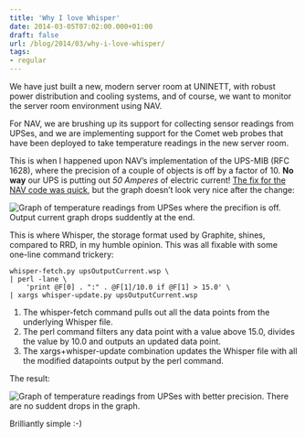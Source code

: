 ```yaml
---
title: 'Why I love Whisper'
date: 2014-03-05T07:02:00.000+01:00
draft: false
url: /blog/2014/03/why-i-love-whisper/
tags: 
- regular
---
```


We have just built a new, modern server room at UNINETT, with robust power distribution and cooling systems, and of course, we want to monitor the server room environment using NAV.

For NAV, we are brushing up its support for collecting sensor readings from UPSes, and we are implementing support for the Comet web probes that have been deployed to take temperature readings in the new server room.

This is when I happened upon NAV’s implementation of the UPS-MIB (RFC 1628), where the precision of a couple of objects is off by a factor of 10. **No way** our UPS is putting out _50 Amperes_ of electric current! [The fix for the NAV code was quick](https://github.com/Uninett/nav/commit/fb32bda5a81f1c6bab96d7516c58c1df1bb80928), but the graph doesn’t look very nice after the change:

![Graph of temperature readings from UPSes where the precifion is off. Output current graph drops suddently at the end.](/image/blog/tumblr_inline_n1yuefrgtu1swzy6x.png "Graph of temperature readings")

This is where Whisper, the storage format used by Graphite, shines, compared to RRD, in my humble opinion. This was all fixable with some one-line command trickery:

```shell
whisper-fetch.py upsOutputCurrent.wsp \
| perl -lane \
    'print @F[0] . ":" . @F[1]/10.0 if @F[1] > 15.0' \
| xargs whisper-update.py upsOutputCurrent.wsp
```

1.  The whisper-fetch command pulls out all the data points from the underlying Whisper file.
2.  The perl command filters any data point with a value above 15.0, divides the value by 10.0 and outputs an updated data point.
3.  The xargs+whisper-update combination updates the Whisper file with all the modified datapoints output by the perl command.

The result:

![Graph of temperature readings from UPSes with better precision. There are no suddent drops in the graph.](/image/blog/tumblr_inline_n1yuvf0boh1swzy6x.png "Graph of temperature readings with better precision")

Brilliantly simple :-)
